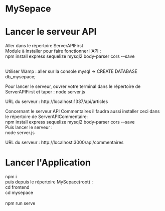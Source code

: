 # MySepace

# Lancer le serveur API

Aller dans le répertoire ServerAPIFirst <br>
Module à installer pour faire fonctionner l'API : <br>
npm install express sequelize mysql2 body-parser cors --save <br><br>

Utiliser Wamp :
aller sur la console mysql ->
CREATE DATABASE db_mysepace;

Pour lancer le serveur, ouvrer votre terminal dans le répertoire de ServerAPIFirst et taper :
node server.js <br>

URL du serveur : http://localhost:1337/api/articles

Concernant le serveur API Commentaires il faudra aussi installer ceci dans le répertoire de ServerAPICommentaire: <br>
npm install express sequelize mysql2 body-parser cors --save <br>
Puis lancer le serveur : <br>
node server.js 

URL du serveur : http://localhost:3000/api/commentaires

# Lancer l'Application
npm i <br>
puis depuis le répertoire MySepace(root) : <br>
cd frontend <br>
cd mysepace <br>
<br>
npm run serve
